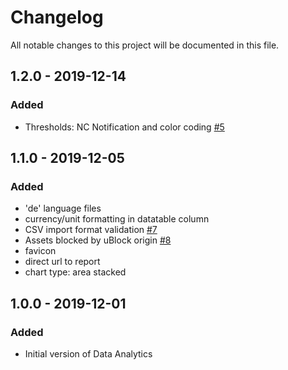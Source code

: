 # Changelog
All notable changes to this project will be documented in this file.

## 1.2.0 - 2019-12-14

### Added
- Thresholds: NC Notification and color coding [#5](https://github.com/rello/analytics/issues/5)

## 1.1.0 - 2019-12-05

### Added
- 'de' language files
- currency/unit formatting in datatable column
- CSV import format validation [#7](https://github.com/rello/analytics/issues/7)
- Assets blocked by uBlock origin [#8](https://github.com/rello/analytics/issues/8)
- favicon
- direct url to report
- chart type: area stacked


## 1.0.0 - 2019-12-01

### Added
- Initial version of Data Analytics